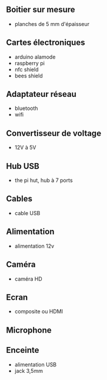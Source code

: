 Boitier sur mesure
------------------

- planches de 5 mm d'épaisseur

Cartes électroniques
--------------------

- arduino alamode
- raspberry pi
- nfc shield
- bees shield

Adaptateur réseau
-----------------

- bluetooth
- wifi

Convertisseur de voltage
------------------------

- 12V à 5V

Hub USB
-------

- the pi hut, hub à 7 ports

Cables
------

- cable USB

Alimentation
------------

- alimentation 12v

Caméra
------

- caméra HD 

Ecran
-----

- composite ou HDMI

Microphone
----------

Enceinte
--------

- alimentation USB
- jack 3,5mm

